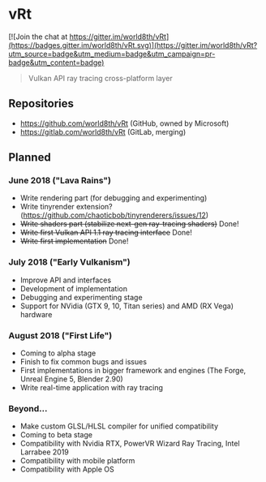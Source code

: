 # vRt

[![Join the chat at https://gitter.im/world8th/vRt](https://badges.gitter.im/world8th/vRt.svg)](https://gitter.im/world8th/vRt?utm_source=badge&utm_medium=badge&utm_campaign=pr-badge&utm_content=badge)

> Vulkan API ray tracing cross-platform layer 

## Repositories
- https://github.com/world8th/vRt (GitHub, owned by Microsoft)
- https://gitlab.com/world8th/vRt (GitLab, merging)

## Planned

### June 2018 ("Lava Rains")
- Write rendering part (for debugging and experimenting)
- Write tinyrender extension? (https://github.com/chaoticbob/tinyrenderers/issues/12)
- ~~Write shaders part (stabilize next-gen ray-tracing shaders)~~ Done!
- ~~Write first Vulkan API 1.1 ray tracing interface~~ Done! 
- ~~Write first implementation~~ Done! 

### July 2018 ("Early Vulkanism")
- Improve API and interfaces
- Development of implementation 
- Debugging and experimenting stage 
- Support for NVidia (GTX 9, 10, Titan series) and AMD (RX Vega) hardware

### August 2018 ("First Life")
- Coming to alpha stage
- Finish to fix common bugs and issues 
- First implementations in bigger framework and engines (The Forge, Unreal Engine 5, Blender 2.90)
- Write real-time application with ray tracing 

### Beyond... 
- Make custom GLSL/HLSL compiler for unified compatibility 
- Coming to beta stage
- Compatibility with Nvidia RTX, PowerVR Wizard Ray Tracing, Intel Larrabee 2019
- Compatibility with mobile platform 
- Compatibility with Apple OS
